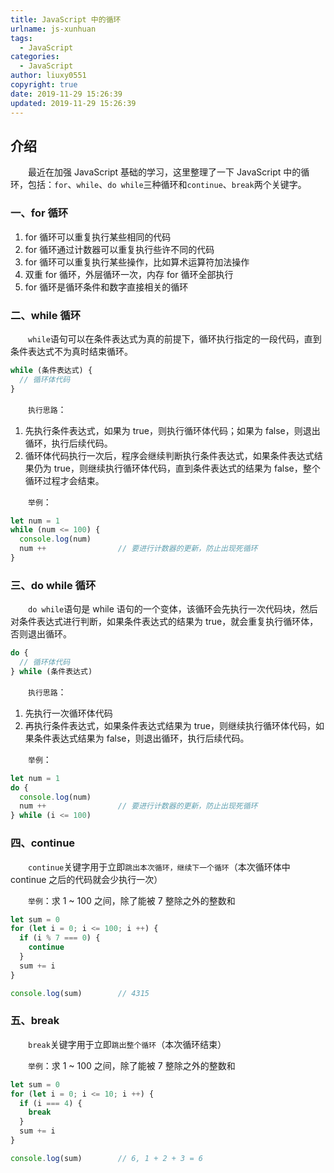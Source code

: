 ```yaml
---
title: JavaScript 中的循环
urlname: js-xunhuan
tags:
  - JavaScript
categories:
  - JavaScript
author: liuxy0551
copyright: true
date: 2019-11-29 15:26:39
updated: 2019-11-29 15:26:39
---
```


## 介绍

　　最近在加强 JavaScript 基础的学习，这里整理了一下 JavaScript 中的循环，包括：`for`、`while`、`do while`三种循环和`continue`、`break`两个关键字。
<!--more-->


### 一、for 循环

1. for 循环可以重复执行某些相同的代码
2. for 循环通过计数器可以重复执行些许不同的代码
3. for 循环可以重复执行某些操作，比如算术运算符加法操作
4. 双重 for 循环，外层循环一次，内存 for 循环全部执行
5. for 循环是循环条件和数字直接相关的循环


### 二、while 循环

　　`while`语句可以在条件表达式为真的前提下，循环执行指定的一段代码，直到条件表达式不为真时结束循环。

``` javascript
while (条件表达式) {
  // 循环体代码
}
```

　　`执行思路`：
1. 先执行条件表达式，如果为 true，则执行循环体代码；如果为 false，则退出循环，执行后续代码。
2. 循环体代码执行一次后，程序会继续判断执行条件表达式，如果条件表达式结果仍为 true，则继续执行循环体代码，直到条件表达式的结果为 false，整个循环过程才会结束。

　　`举例`：
``` javascript
let num = 1
while (num <= 100) {
  console.log(num)
  num ++                // 要进行计数器的更新，防止出现死循环
}
```


### 三、do while 循环

　　`do while`语句是 while 语句的一个变体，该循环会先执行一次代码块，然后对条件表达式进行判断，如果条件表达式的结果为 true，就会重复执行循环体，否则退出循环。

``` javascript
do {
  // 循环体代码
} while (条件表达式)
```

　　`执行思路`：
1. 先执行一次循环体代码
2. 再执行条件表达式，如果条件表达式结果为 true，则继续执行循环体代码，如果条件表达式结果为 false，则退出循环，执行后续代码。

　　`举例`：
``` javascript
let num = 1
do {
  console.log(num)
  num ++                // 要进行计数器的更新，防止出现死循环
} while (i <= 100)
```


### 四、continue

　　`continue`关键字用于立即`跳出本次循环，继续下一个循环`（本次循环体中 continue 之后的代码就会少执行一次）

　　`举例`：求 1 ~ 100 之间，除了能被 7 整除之外的整数和
``` javascript
let sum = 0
for (let i = 0; i <= 100; i ++) {
  if (i % 7 === 0) {
    continue
  }
  sum += i
}

console.log(sum)        // 4315
```


### 五、break

　　`break`关键字用于立即`跳出整个循环`（本次循环结束）

　　`举例`：求 1 ~ 100 之间，除了能被 7 整除之外的整数和
``` javascript
let sum = 0
for (let i = 0; i <= 10; i ++) {
  if (i === 4) {
    break
  }
  sum += i
}

console.log(sum)        // 6, 1 + 2 + 3 = 6
```
